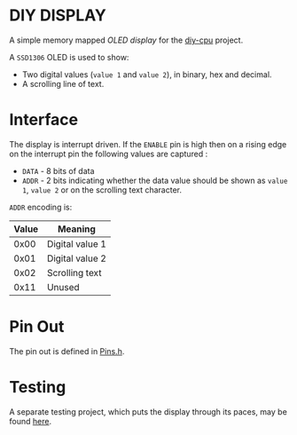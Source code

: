 # DIY DISPLAY

A simple memory mapped *OLED display* for the [diy-cpu](https://github.com/skagra/diy-cpu) project.

A `SSD1306` OLED is used to show:

* Two digital values (`value 1` and `value 2`), in binary, hex and decimal.
* A scrolling line of text.

# Interface

The display is interrupt driven.  If the `ENABLE` pin is high then on a rising edge on the interrupt pin the following values are captured :

* `DATA` - 8 bits of data
* `ADDR` - 2 bits indicating whether the data value should be shown as `value 1`, `value 2` or  on the scrolling text character.

`ADDR` encoding is:

| Value | Meaning         |
| ----- | --------------- |
| 0x00  | Digital value 1 |
| 0x01  | Digital value 2 |
| 0x02  | Scrolling text  |
| 0x11  | Unused          |

# Pin Out

The pin out is defined in [Pins.h](Pins.h).

# Testing

A separate testing project, which puts the display through its paces, may be found [here](https://github.com/skagra/diy-display-tester).

